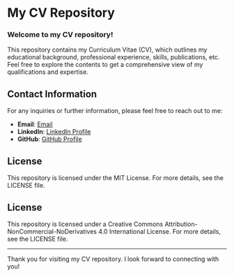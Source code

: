 # My CV Repository

### Welcome to my CV repository! 

This repository contains my Curriculum Vitae (CV), which outlines my educational background, professional experience, skills, publications, etc. Feel free to explore the contents to get a comprehensive view of my qualifications and expertise.


## Contact Information

For any inquiries or further information, please feel free to reach out to me:

- **Email**: [Email](mailto:adriandc1989@gmail.com)
- **LinkedIn**: [LinkedIn Profile](https://www.linkedin.com/in/adrian-dominguez-castro-44b51a221/)
- **GitHub**: [GitHub Profile](https://github.com/DrAdrianDC)



## License

This repository is licensed under the MIT License. For more details, see the LICENSE file.

## License
This repository is licensed under a Creative Commons Attribution-NonCommercial-NoDerivatives 4.0 International License. For more details, see the LICENSE file.

---

Thank you for visiting my CV repository. I look forward to connecting with you!

